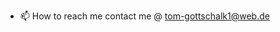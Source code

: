 
- 📫 How to reach me contact me @ tom-gottschalk1@web.de

<!---
Skaz3r/Skaz3r is a ✨ special ✨ repository because its `README.md` (this file) appears on your GitHub profile.
You can click the Preview link to take a look at your changes.
--->
